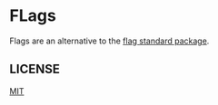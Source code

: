 # FLags

Flags are an alternative to the [flag standard package](https://pkg.go.dev/flag).

## LICENSE

[MIT](license)